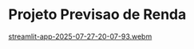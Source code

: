 # Projeto Previsao de Renda

[streamlit-app-2025-07-27-20-07-93.webm](https://github.com/user-attachments/assets/60e0ff76-8450-4c33-93b5-90c89570d80b)
